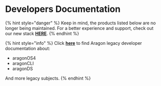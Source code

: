 # Developers Documentation

{% hint style="danger" %}
Keep in mind, the products listed below are no longer being maintained. For a better experience and support, check out our new stack [**HERE**](https://aragon.org/).
{% endhint %}





{% hint style="info" %}
Click [**here**](http://localhost:5000/o/3h8kxj8geKVXgyMnGbYT/s/FkR0bXvUPu9r5wpMspNv/) to find Aragon legacy developer documentation about:

* aragonOS4
* aragonCLI
* aragonDS



And more legacy subjects.
{% endhint %}

